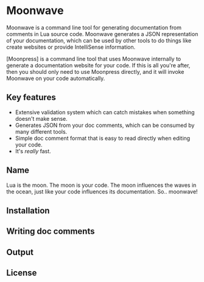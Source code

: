 # Moonwave

Moonwave is a command line tool for generating documentation from comments in Lua source code. Moonwave generates a JSON representation of your documentation, which can be used by other tools to do things like create websites or provide IntelliSense information.

[Moonpress] is a command line tool that uses Moonwave internally to generate a documentation website for your code. If this is all you're after, then you should only need to use Moonpress directly, and it will invoke Moonwave on your code automatically.

## Key features
- Extensive validation system which can catch mistakes when something doesn't make sense.
- Generates JSON from your doc comments, which can be consumed by many different tools.
- Simple doc comment format that is easy to read directly when editing your code.
- It's *really* fast.

## Name
Lua is the moon. The moon is your code. The moon influences the waves in the ocean, just like your code influences its documentation. So.. moonwave!

## Installation

## Writing doc comments

## Output

## License
